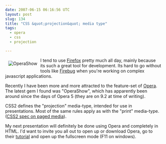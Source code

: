 ```yaml
---
date: 2007-06-15 06:16:56 UTC
layout: post
slug: 134
title: "CSS &quot;projection&quot; media type"
tags:
  - opera
  - css
  - projection

---
```

<img src="http://www.opera.com/graphics/support/tutorials/operashow/projector.jpg" alt="OperaShow" style="float: left; padding: 10px" />

<p>I tend to use <a href="http://www.mozilla.com/en-US/firefox/">Firefox</a> pretty much all day, mainly because its such a great tool for development. Its hard to go without tools like <a href="http://www.getfirebug.com/">Firebug</a> when you're working on complex javascript applications.</p>

<p>Recently I have been more and more attracted to the feature-set of <a href="http://www.opera.com/">Opera</a>. The latest gem I found was "OperaShow", which has apparently been around since the days of Opera 5 (they are on 9.2 at time of writing).</p>

<p>CSS2 defines the "projection" media-type, intended for use in presentations. Most of the same rules apply as with the "print" media-type. (<a href="http://www.w3.org/TR/REC-CSS2/page.html">CSS2 spec on paged media</a>).</p>

<p>My next presentation will definitely be done using Opera and completely in HTML. I'd want to invite you all out to open up or download Opera, go to their <a href="http://www.opera.com/support/tutorials/operashow/">tutorial</a> and open up the fullscreen mode (F11 on windows).</p>

